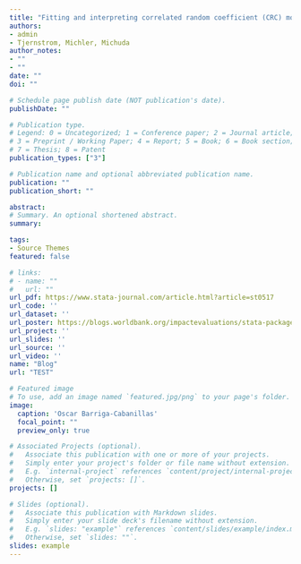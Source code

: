 ```yaml
---
title: "Fitting and interpreting correlated random coefficient (CRC) models using Stata."
authors:
- admin
- Tjernstrom, Michler, Michuda
author_notes:
- ""
- ""
date: ""
doi: ""

# Schedule page publish date (NOT publication's date).
publishDate: ""

# Publication type.
# Legend: 0 = Uncategorized; 1 = Conference paper; 2 = Journal article;
# 3 = Preprint / Working Paper; 4 = Report; 5 = Book; 6 = Book section;
# 7 = Thesis; 8 = Patent
publication_types: ["3"]

# Publication name and optional abbreviated publication name.
publication: ""
publication_short: ""

abstract: 
# Summary. An optional shortened abstract.
summary:  

tags:
- Source Themes
featured: false

# links:
# - name: ""
#   url: ""
url_pdf: https://www.stata-journal.com/article.html?article=st0517
url_code: ''
url_dataset: ''
url_poster: https://blogs.worldbank.org/impactevaluations/stata-package-estimating-correlated-random-coefficient-models
url_project: ''
url_slides: ''
url_source: ''
url_video: ''
name: "Blog"
url: "TEST"

# Featured image
# To use, add an image named `featured.jpg/png` to your page's folder. 
image:
  caption: 'Oscar Barriga-Cabanillas'
  focal_point: ""
  preview_only: true

# Associated Projects (optional).
#   Associate this publication with one or more of your projects.
#   Simply enter your project's folder or file name without extension.
#   E.g. `internal-project` references `content/project/internal-project/index.md`.
#   Otherwise, set `projects: []`.
projects: []

# Slides (optional).
#   Associate this publication with Markdown slides.
#   Simply enter your slide deck's filename without extension.
#   E.g. `slides: "example"` references `content/slides/example/index.md`.
#   Otherwise, set `slides: ""`.
slides: example
---
```



